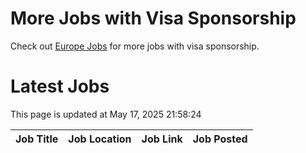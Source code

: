 # More Jobs with Visa Sponsorship

Check out [Europe Jobs](https://github.com/sureshparimi/europejobs#latest-jobs) for more jobs with visa sponsorship.

# Latest Jobs

This page is updated at May 17, 2025 21:58:24

| Job Title | Job Location | Job Link | Job Posted |
| --- | --- | --- | --- |
